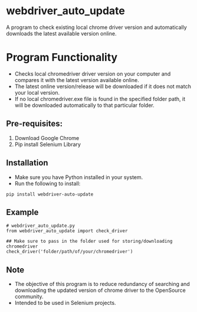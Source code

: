 # webdriver_auto_update
A program to check existing local chrome driver version and automatically downloads the latest available version online.

# Program Functionality
- Checks local chromedriver driver version on your computer and compares it with the latest version available online.
- The latest online version/release will be downloaded if it does not match your local version.
- If no local chromedriver.exe file is found in the specified folder path, it will be downloaded automatically to that particular folder.

## Pre-requisites:
1. Download Google Chrome
2. Pip install Selenium Library


## Installation
- Make sure you have Python installed in your system.
- Run the following to install:

``` 
pip install webdriver-auto-update
```


## Example
```
# webdriver_auto_update.py
from webdriver_auto_update import check_driver

## Make sure to pass in the folder used for storing/downloading chromedriver
check_driver('folder/path/of/your/chromedriver')
```


## Note
- The objective of this program is to reduce redundancy of searching and downloading the updated version of chrome driver to the OpenSource community.
- Intended to be used in Selenium projects.